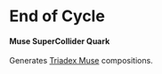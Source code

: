 # End of Cycle

#### Muse SuperCollider Quark

Generates [Triadex Muse](https://www.till.com/articles/muse/) compositions.
